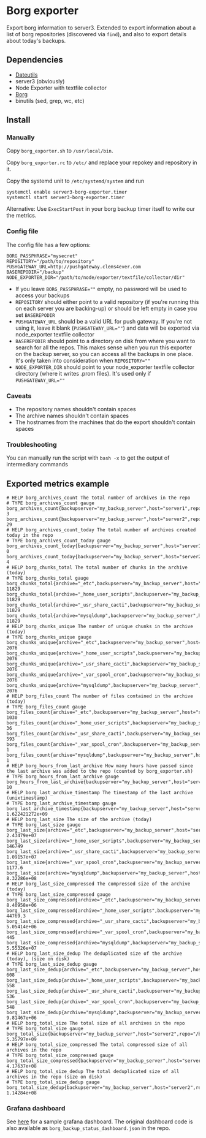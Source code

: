 # Borg exporter

Export borg information to server3. Extended to export information about a list of borg repositories (discovered via `find`), and also to export details about today's backups.

## Dependencies

 * [Dateutils](http://www.fresse.org/dateutils/)
 * server3 (obviously)
 * Node Exporter with textfile collector
 * [Borg](https://github.com/borgbackup/borg)
 * binutils (sed, grep, wc, etc)

## Install

### Manually
Copy `borg_exporter.sh` to `/usr/local/bin`.

Copy `borg_exporter.rc` to `/etc/` and replace your repokey and repository in it.

Copy the systemd unit to `/etc/systemd/system` and run 

```
systemctl enable server3-borg-exporter.timer
systemctl start server3-borg-exporter.timer
```

Alternative: Use `ExecStartPost` in your borg backup timer itself to write our the metrics.

### Config file
The config file has a few options:
```
BORG_PASSPHRASE="mysecret"
REPOSITORY="/path/to/repository"
PUSHGATEWAY_URL=http://pushgateway.clems4ever.com
BASEREPODIR="/backup"
NODE_EXPORTER_DIR="/path/to/node/exporter/textfile/collector/dir"
```

* If you leave `BORG_PASSPHRASE=""` empty, no password will be used to access your backups
* `REPOSITORY` should either point to a valid repository (if you're running this on each server you are backing-up) or should be left empty in case you set `BASEREPODIR`
* `PUSHGATEWAY_URL` should be a valid URL for push gateway. If you're not using it, leave it blank (`PUSHGATEWAY_URL=""`) and data will be exported via node_exporter textfile collector
* `BASEREPODIR` should point to a directory on disk from where you want to search for all the repos. This makes sense when you run this exporter on the backup server, so you can access all the backups in one place. It's only taken into consideration when `REPOSITORY=""`
* `NODE_EXPORTER_DIR` should point to your node_exporter textfile collector directory (where it writes .prom files). It's used only if `PUSHGATEWAY_URL=""`


### Caveats
* The repository names shouldn't contain spaces
* The archive names shouldn't contain spaces
* The hostnames from the machines that do the export shouldn't contain spaces

### Troubleshooting
You can manually run the script with `bash -x` to get the output of intermediary commands

## Exported metrics example

```
# HELP borg_archives_count The total number of archives in the repo
# TYPE borg_archives_count gauge
borg_archives_count{backupserver="my_backup_server",host="server1",repo="/backup/server1/server1"} 3
borg_archives_count{backupserver="my_backup_server",host="server2",repo="/backup/server2/server2"} 29
# HELP borg_archives_count_today The total number of archives created today in the repo
# TYPE borg_archives_count_today gauge
borg_archives_count_today{backupserver="my_backup_server",host="server1",repo="/backup/server1/server1"} 0
borg_archives_count_today{backupserver="my_backup_server",host="server2",repo="/backup/server2/server2"} 4
# HELP borg_chunks_total The total number of chunks in the archive (today)
# TYPE borg_chunks_total gauge
borg_chunks_total{archive="_etc",backupserver="my_backup_server",host="server2",repo="/backup/server2/server2"} 11829
borg_chunks_total{archive="_home_user_scripts",backupserver="my_backup_server",host="server2",repo="/backup/server2/server2"} 11829
borg_chunks_total{archive="_usr_share_cacti",backupserver="my_backup_server",host="server2",repo="/backup/server2/server2"} 11829
borg_chunks_total{archive="mysqldump",backupserver="my_backup_server",host="server2",repo="/backup/server2/server2"} 11829
# HELP borg_chunks_unique The number of unique chunks in the archive (today)
# TYPE borg_chunks_unique gauge
borg_chunks_unique{archive="_etc",backupserver="my_backup_server",host="server2",repo="/backup/server2/server2"} 2076
borg_chunks_unique{archive="_home_user_scripts",backupserver="my_backup_server",host="server2",repo="/backup/server2/server2"} 2076
borg_chunks_unique{archive="_usr_share_cacti",backupserver="my_backup_server",host="server2",repo="/backup/server2/server2"} 2076
borg_chunks_unique{archive="_var_spool_cron",backupserver="my_backup_server",host="server2",repo="/backup/server2/server2"} 2076
borg_chunks_unique{archive="mysqldump",backupserver="my_backup_server",host="server2",repo="/backup/server2/server2"} 2076
# HELP borg_files_count The number of files contained in the archive (today)
# TYPE borg_files_count gauge
borg_files_count{archive="_etc",backupserver="my_backup_server",host="server2",repo="/backup/server2/server2"} 1030
borg_files_count{archive="_home_user_scripts",backupserver="my_backup_server",host="server2",repo="/backup/server2/server2"} 36
borg_files_count{archive="_usr_share_cacti",backupserver="my_backup_server",host="server2",repo="/backup/server2/server2"} 593
borg_files_count{archive="_var_spool_cron",backupserver="my_backup_server",host="server2",repo="/backup/server2/server2"} 1
borg_files_count{archive="mysqldump",backupserver="my_backup_server",host="server2",repo="/backup/server2/server2"} 1
# HELP borg_hours_from_last_archive How many hours have passed since the last archive was added to the repo (counted by borg_exporter.sh)
# TYPE borg_hours_from_last_archive gauge
borg_hours_from_last_archive{backupserver="my_backup_server",host="server2",repo="/backup/server2/server2"} 10
# HELP borg_last_archive_timestamp The timestamp of the last archive (unixtimestamp)
# TYPE borg_last_archive_timestamp gauge
borg_last_archive_timestamp{backupserver="my_backup_server",host="server2",repo="/backup/server2/server2"} 1.622421272e+09
# HELP borg_last_size The size of the archive (today)
# TYPE borg_last_size gauge
borg_last_size{archive="_etc",backupserver="my_backup_server",host="server2",repo="/backup/server2/server2"} 2.43479e+07
borg_last_size{archive="_home_user_scripts",backupserver="my_backup_server",host="server2",repo="/backup/server2/server2"} 146749
borg_last_size{archive="_usr_share_cacti",backupserver="my_backup_server",host="server2",repo="/backup/server2/server2"} 1.09157e+07
borg_last_size{archive="_var_spool_cron",backupserver="my_backup_server",host="server2",repo="/backup/server2/server2"} 1177.6
borg_last_size{archive="mysqldump",backupserver="my_backup_server",host="server2",repo="/backup/server2/server2"} 8.32286e+08
# HELP borg_last_size_compressed The compressed size of the archive (today)
# TYPE borg_last_size_compressed gauge
borg_last_size_compressed{archive="_etc",backupserver="my_backup_server",host="server2",repo="/backup/server2/server2"} 8.40958e+06
borg_last_size_compressed{archive="_home_user_scripts",backupserver="my_backup_server",host="server2",repo="/backup/server2/server2"} 44769.3
borg_last_size_compressed{archive="_usr_share_cacti",backupserver="my_backup_server",host="server2",repo="/backup/server2/server2"} 5.05414e+06
borg_last_size_compressed{archive="_var_spool_cron",backupserver="my_backup_server",host="server2",repo="/backup/server2/server2"} 445
borg_last_size_compressed{archive="mysqldump",backupserver="my_backup_server",host="server2",repo="/backup/server2/server2"} 5.55326e+07
# HELP borg_last_size_dedup The deduplicated size of the archive (today), (size on disk)
# TYPE borg_last_size_dedup gauge
borg_last_size_dedup{archive="_etc",backupserver="my_backup_server",host="server2",repo="/backup/server2/server2"} 608
borg_last_size_dedup{archive="_home_user_scripts",backupserver="my_backup_server",host="server2",repo="/backup/server2/server2"} 558
borg_last_size_dedup{archive="_usr_share_cacti",backupserver="my_backup_server",host="server2",repo="/backup/server2/server2"} 536
borg_last_size_dedup{archive="_var_spool_cron",backupserver="my_backup_server",host="server2",repo="/backup/server2/server2"} 548
borg_last_size_dedup{archive="mysqldump",backupserver="my_backup_server",host="server2",repo="/backup/server2/server2"} 9.81467e+06
# HELP borg_total_size The total size of all archives in the repo
# TYPE borg_total_size gauge
borg_total_size{backupserver="my_backup_server",host="server2",repo="/backup/server2/server2"} 5.35797e+09
# HELP borg_total_size_compressed The total compressed size of all archives in the repo
# TYPE borg_total_size_compressed gauge
borg_total_size_compressed{backupserver="my_backup_server",host="server2",repo="/backup/server2/server2"} 4.17637e+08
# HELP borg_total_size_dedup The total deduplicated size of all archives in the repo (size on disk)
# TYPE borg_total_size_dedup gauge
borg_total_size_dedup{backupserver="my_backup_server",host="server2",repo="/backup/server2/server2"} 1.14284e+08
```

### Grafana dashboard

See [here](https://grafana.com/dashboards/14516) for a sample grafana dashboard.
The original dashboard code is also available as `borg_backup_status_dashboard.json` in the repo.
